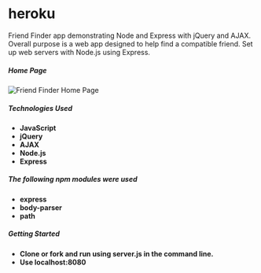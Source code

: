 # heroku
Friend Finder app demonstrating Node and Express with jQuery and AJAX.
Overall purpose is a web app designed to help find a compatible friend.
Set up web servers with Node.js using Express.
##### Home Page
![Friend Finder Home Page](/images.readme/friend.PNG)
##### Technologies Used
* **JavaScript**
* **jQuery**
* **AJAX**
* **Node.js**
* **Express**

##### The following npm modules were used
* **express**
* **body-parser**
* **path**

##### Getting Started
* **Clone or fork and run using server.js in the command line.**
* **Use localhost:8080**